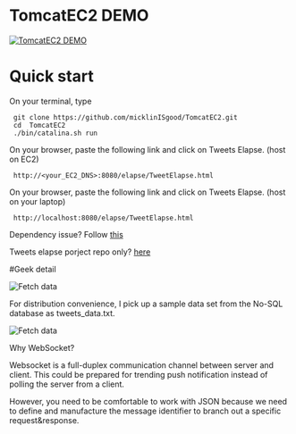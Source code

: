 # TomcatEC2 DEMO
[![TomcatEC2 DEMO](https://img.youtube.com/vi/N3C3V7QRn4k/0.jpg)](https://www.youtube.com/watch?v=N3C3V7QRn4k&index=2&list=PLgxhSvoP-iTpuxlFy0f5Y49fCFSZp22TH)

# Quick start
On your terminal, type
     
     git clone https://github.com/micklinISgood/TomcatEC2.git
     cd  TomcatEC2
     ./bin/catalina.sh run
     
On your browser, paste the following link and click on Tweets Elapse. (host on EC2)

     http://<your_EC2_DNS>:8080/elapse/TweetElapse.html
     
On your browser, paste the following link and click on Tweets Elapse. (host on your laptop)

     http://localhost:8080/elapse/TweetElapse.html 

Dependency issue?
Follow [this](https://www.youtube.com/watch?v=-qPLGRNtgqU) 

Tweets elapse porject repo only? [here](https://github.com/micklinISgood/TweetsElapse) 

#Geek detail

![Fetch data](https://github.com/micklinISgood/TomcatEC2/blob/b0eb3f0b882c8f8145c5ac848835232b180ee17e/webapps/docs/fetch.png)

For distribution convenience, I pick up a sample data set from the No-SQL database as tweets_data.txt.

![Fetch data](https://github.com/micklinISgood/TomcatEC2/blob/b0eb3f0b882c8f8145c5ac848835232b180ee17e/webapps/docs/websocket.png)

Why WebSocket?
    
Websocket is a full-duplex communication channel between server and client. This could be prepared for trending push notification instead of polling the server from a client. 

However, you need to be comfortable to work with JSON because we need to define and manufacture the message identifier to branch out a specific request&response. 

